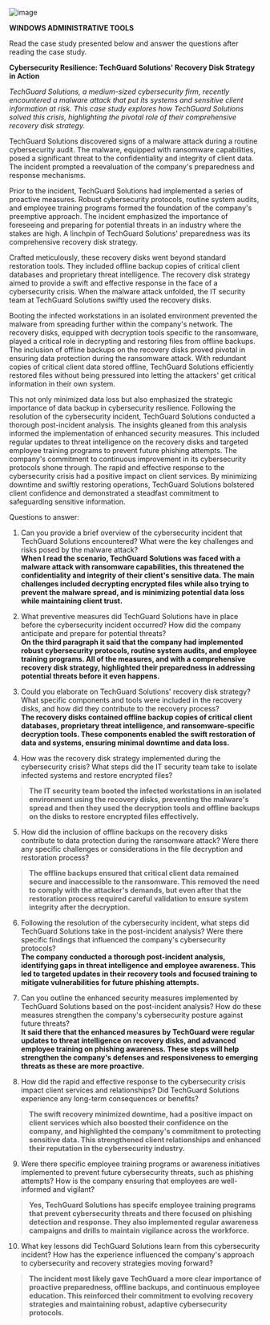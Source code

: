 ![image](https://github.com/user-attachments/assets/786f6afe-01c1-4bc5-bdfb-dee888b2bbd2)

**WINDOWS ADMINISTRATIVE TOOLS**

Read the case study presented below and answer the questions after
reading the case study.

**Cybersecurity Resilience: TechGuard Solutions\' Recovery Disk Strategy
in Action**

*TechGuard Solutions, a medium-sized cybersecurity firm, recently
encountered a malware attack that put its systems and sensitive client
information at risk. This case study explores how TechGuard Solutions
solved this crisis, highlighting the pivotal role of their comprehensive
recovery disk strategy.*

TechGuard Solutions discovered signs of a malware attack during a
routine cybersecurity audit. The malware, equipped with ransomware
capabilities, posed a significant threat to the confidentiality and
integrity of client data. The incident prompted a reevaluation of the
company\'s preparedness and response mechanisms.

Prior to the incident, TechGuard Solutions had implemented a series of
proactive measures. Robust cybersecurity protocols, routine system
audits, and employee training programs formed the foundation of the
company\'s preemptive approach. The incident emphasized the importance
of foreseeing and preparing for potential threats in an industry where
the stakes are high. A linchpin of TechGuard Solutions\' preparedness
was its comprehensive recovery disk strategy.

Crafted meticulously, these recovery disks went beyond standard
restoration tools. They included offline backup copies of critical
client databases and proprietary threat intelligence. The recovery disk
strategy aimed to provide a swift and effective response in the face of
a cybersecurity crisis. When the malware attack unfolded, the IT
security team at TechGuard Solutions swiftly used the recovery disks.

Booting the infected workstations in an isolated environment prevented
the malware from spreading further within the company\'s network. The
recovery disks, equipped with decryption tools specific to the
ransomware, played a critical role in decrypting and restoring files
from offline backups. The inclusion of offline backups on the recovery
disks proved pivotal in ensuring data protection during the ransomware
attack. With redundant copies of critical client data stored offline,
TechGuard Solutions efficiently restored files without being pressured
into letting the attackers\' get critical information in their own
system.

This not only minimized data loss but also emphasized the strategic
importance of data backup in cybersecurity resilience. Following the
resolution of the cybersecurity incident, TechGuard Solutions conducted
a thorough post-incident analysis. The insights gleaned from this
analysis informed the implementation of enhanced security measures. This
included regular updates to threat intelligence on the recovery disks
and targeted employee training programs to prevent future phishing
attempts. The company\'s commitment to continuous improvement in its
cybersecurity protocols shone through. The rapid and effective response
to the cybersecurity crisis had a positive impact on client services. By
minimizing downtime and swiftly restoring operations, TechGuard
Solutions bolstered client confidence and demonstrated a steadfast
commitment to safeguarding sensitive information.

Questions to answer:

1.  Can you provide a brief overview of the cybersecurity incident that
    TechGuard Solutions encountered? What were the key challenges and
    risks posed by the malware attack?\
    **When I read the scenario, TechGuard Solutions was faced with a
    malware attack with ransomware capabilities, this threatened the
    confidentiality and integrity of their client's sensitive data. The
    main challenges included decrypting encrypted files while also
    trying to prevent the malware spread, and is minimizing potential
    data loss while maintaining client trust.**

2.  What preventive measures did TechGuard Solutions have in place
    before the cybersecurity incident occurred? How did the company
    anticipate and prepare for potential threats?\
    **On the third paragraph it said that the company had implemented
    robust cybersecurity protocols, routine system audits, and employee
    training programs. All of the measures, and with a comprehensive
    recovery disk strategy, highlighted their preparedness in addressing
    potential threats before it even happens.**

3.  Could you elaborate on TechGuard Solutions\' recovery disk strategy?
    What specific components and tools were included in the recovery
    disks, and how did they contribute to the recovery process?\
    **The recovery disks contained offline backup copies of critical
    client databases, proprietary threat intelligence, and
    ransomware-specific decryption tools. These components enabled the
    swift restoration of data and systems, ensuring minimal downtime and
    data loss.**

4.  How was the recovery disk strategy implemented during the
    cybersecurity crisis? What steps did the IT security team take to
    isolate infected systems and restore encrypted files?

> **The IT security team booted the infected workstations in an isolated
> environment using the recovery disks, preventing the malware\'s spread
> and then they used the decryption tools and offline backups on the
> disks to restore encrypted files effectively.**

5.  How did the inclusion of offline backups on the recovery disks
    contribute to data protection during the ransomware attack? Were
    there any specific challenges or considerations in the file
    decryption and restoration process?

> **The offline backups ensured that critical client data remained
> secure and inaccessible to the ransomware. This removed the need to
> comply with the attacker's demands, but even after that the
> restoration process required careful validation to ensure system
> integrity after the decryption.**

6.  Following the resolution of the cybersecurity incident, what steps
    did TechGuard Solutions take in the post-incident analysis? Were
    there specific findings that influenced the company\'s cybersecurity
    protocols?\
    **The company conducted a thorough post-incident analysis,
    identifying gaps in threat intelligence and employee awareness. This
    led to targeted updates in their recovery tools and focused training
    to mitigate vulnerabilities for future phishing attempts.**

7.  Can you outline the enhanced security measures implemented by
    TechGuard Solutions based on the post-incident analysis? How do
    these measures strengthen the company\'s cybersecurity posture
    against future threats?\
    **It said there that the enhanced measures by TechGuard were regular
    updates to threat intelligence on recovery disks, and advanced
    employee training on phishing awareness. These steps will help
    strengthen the company\'s defenses and responsiveness to emerging
    threats as these are more proactive.**

8.  How did the rapid and effective response to the cybersecurity crisis
    impact client services and relationships? Did TechGuard Solutions
    experience any long-term consequences or benefits?

> **The swift recovery minimized downtime, had a positive impact on
> client services which also boosted their confidence on the company,
> and highlighted the company's commitment to protecting sensitive data.
> This strengthened client relationships and enhanced their reputation
> in the cybersecurity industry.**

9.  Were there specific employee training programs or awareness
    initiatives implemented to prevent future cybersecurity threats,
    such as phishing attempts? How is the company ensuring that
    employees are well-informed and vigilant?

> **Yes, TechGuard Solutions has specifc employee training programs that
> prevent cybersecurity threats and there focused on phishing detection
> and response. They also implemented regular awareness campaigns and
> drills to maintain vigilance across the workforce.**

10. What key lessons did TechGuard Solutions learn from this
    cybersecurity incident? How has the experience influenced the
    company\'s approach to cybersecurity and recovery strategies moving
    forward?

> **The incident most likely gave TechGuard a more clear importance of
> proactive preparedness, offline backups, and continuous employee
> education. This reinforced their commitment to evolving recovery
> strategies and maintaining robust, adaptive cybersecurity protocols.**
